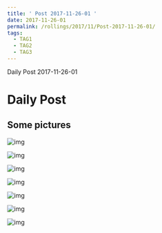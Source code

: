 ```yaml
---
title: ' Post 2017-11-26-01 ' 
date: 2017-11-26-01
permalink: /rollings/2017/11/Post-2017-11-26-01/
tags:
  - TAG1
  - TAG2
  - TAG3
---
```


Daily Post 2017-11-26-01

Daily Post
======

Some pictures
------

![img](/files/personal-blog/2017-11-26-01/01.jpg)

![img](/files/personal-blog/2017-11-26-01/02.jpg)

![img](/files/personal-blog/2017-11-26-01/03.jpg)

![img](/files/personal-blog/2017-11-26-01/04.jpeg)

![img](/files/personal-blog/2017-11-26-01/05.jpg)

![img](/files/personal-blog/2017-11-26-01/06.jpg)

![img](/files/personal-blog/2017-11-26-01/07.jpg)

